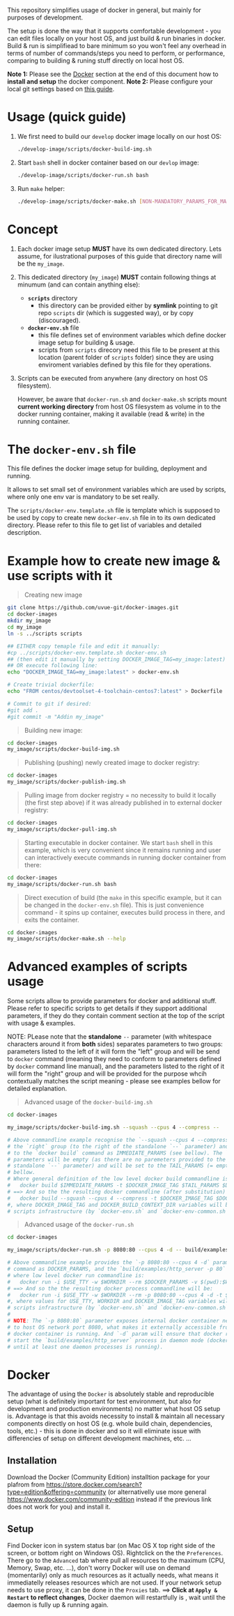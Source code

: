 This repository simplifies usage of docker in general, but mainly for purposes of development.

The setup is done the way that it supports comfortable development - you can edit files locally on your host OS, and just build & run binaries in docker. Build & run is simplifiead to bare minimum so you won't feel any overhead in terms of number of commands/steps you need to perform, or performance, comparing to building & runing stuff directly on local host OS.

**Note 1:** Please see the [Docker](#docker_inst_setup) section at the end of this document how to **install and setup** the docker component.
**Note 2:** Please configure your local git settings based on [this guide](README_git_setup.md).

Usage (quick guide)<a name="guick_usage_guide"></a>
===================

1. We first need to build our `develop` docker image locally on our host OS:
    ```bash
    ./develop-image/scripts/docker-build-img.sh
    ```
1. Start `bash` shell in docker container based on our `devlop` image:
    ```bash
    ./develop-image/scripts/docker-run.sh bash
    ```

1. Run `make` helper:
    ```bash
    ./develop-image/scripts/docker-make.sh [NON-MANDATORY_PARAMS_FOR_MAKE]
    ```

Concept
=======

1. Each docker image setup **MUST** have its own dedicated directory. Lets assume, for ilustrational purposes of this guide that directory name will be the `my_image`.

2. This dedicated directory (`my_image`) **MUST** contain following things at minumum (and can contain anything else):
   * **`scripts`** directory
      - this directory can be provided either by **symlink** pointing to git repo `scripts` dir (which is suggested way), or by copy (discouraged).
   * **`docker-env.sh`** file
      - this file defines set of environment variables which define docker image setup for building & usage.
      - scripts from `scripts` direcory need this file to be present at this location (parent folder of `scripts` folder) since they are using enviroment variables defined by this file for they operations.

3. Scripts can be executed from anywhere (any directory on host OS filesystem).

   However, be aware that `docker-run.sh` and `docker-make.sh` scripts mount **current working directory** from host OS filesystem as volume in to the docker running container, making it available (read & write) in the running container.
   
The `docker-env.sh` file
========================

This file defines the docker image setup for building, deployment and running.

It allows to set small set of environment variables which are used by scripts, where only one env var is mandatory to be set really.

The `scripts/docker-env.template.sh` file is template which is supposed to be used by copy to create new `docker-env.sh` file in to its own dedicated directory. Please refer to this file to get list of variables and detailed description.

Example how to create new image & use scripts with it
=====================================================

> Creating new image
```bash
git clone https://github.com/uvue-git/docker-images.git
cd docker-images
mkdir my_image
cd my_image
ln -s ../scripts scripts

## EITHER copy temaple file and edit it manually:
#cp ../scripts/docker-env.template.sh docker-env.sh
## (then edit it manually by setting DOCKER_IMAGE_TAG=my_image:latest)
## OR execute following line:
echo "DOCKER_IMAGE_TAG=my_image:latest" > docker-env.sh

# Create trivial dockerfile:
echo "FROM centos/devtoolset-4-toolchain-centos7:latest" > Dockerfile

# Commit to git if desired:
#git add .
#git commit -m "Addin my_image"
```

> Building new image:
```bash
cd docker-images
my_image/scripts/docker-build-img.sh
```

> Publishing (pushing) newly created image to docker registry:
```bash
cd docker-images
my_image/scripts/docker-publish-img.sh
```

> Pulling image from docker registry = no necessity to build it locally (the first step above) if it was already published in to external docker registry:
```bash
cd docker-images
my_image/scripts/docker-pull-img.sh
```

> Starting executable in docker container. We start `bash` shell in this example, which is very convenient since it remains running and user can interactively execute commands in running docker container from there:
```bash
cd docker-images
my_image/scripts/docker-run.sh bash
```

> Direct execution of build (the `make` in this specific example, but it can be changed in the `docker-env.sh` file). This is just convenience command - it spins up container, executes build process in there, and exits the container.
```bash
cd docker-images
my_image/scripts/docker-make.sh --help
```

Advanced examples of scripts usage
==================================

Some scripts allow to provide parameters for docker and additional stuff. Please refer to specific scripts to get details if they support additional parameters, if they do they contain comment section at the top of the script with usage & examples.

NOTE: PLease note that the **standalone** `--` parameter (with whitespace characters around it from **both** sides) separates parameters to two groups: parameters listed to the left of it will form the "left" group and will be send to `docker` command (meaning they need to conform to parameters defined by `docker` command line manual), and the parameters listed to the right of it will form the "right" group and will be provided for the purpose whcih contextually matches the script meaning - please see examples bellow for detailed explanation.

> Advanced usage of the `docker-build-img.sh`
```bash
cd docker-images

my_image/scripts/docker-build-img.sh --squash --cpus 4 --compress --

# Above commandline example recognise the `--squash --cpus 4 --compress` parameters as
# the `right` group (to the right of the standalone `--` parameter) and will be sent 
# to the `docker build` command as IMMEDIATE_PARAMS (see bellow). The `right` group of
# parameters will be empty (as there are no paremeters provided to the right of the
# standalone `--` parameter) and will be set to the TAIL_PARAMS (= empty value), see
# bellow.
# Where general definition of the low level docker build commandline is:
#   docker build $IMMEDIATE_PARAMS -t $DOCKER_IMAGE_TAG $TAIL_PARAMS $DOCKER_BUILD_CONTEXT_DIR
# ==> And so the the resulting docker commandline (after substitution) will be:
#   docker build --squash --cpus 4 --compress -t $DOCKER_IMAGE_TAG $DOCKER_BUILD_CONTEXT_DIR
#, where DOCKER_IMAGE_TAG and DOCKER_BUILD_CONTEXT_DIR variables will be provided by 
# scripts infrastructure (by `docker-env.sh` and `docker-env-common.sh`).
```

> Advanced usage of the `docker-run.sh`
```bash
cd docker-images

my_image/scripts/docker-run.sh -p 8080:80 --cpus 4 -d -- build/examples/http_server -p 80

# Above commandline example provides the `-p 8080:80 --cpus 4 -d` parameters to `docker run`
# command as DOCKER_PARAMS, and the `build/examples/http_server -p 80` as the EXECUTABLE_PARAMS,
# where low level docker run commandline is:
#   docker run -i $USE_TTY -w $WORKDIR --rm $DOCKER_PARAMS -v $(pwd):$WORKDIR $DOCKER_IMAGE_TAG $EXECUTABLE_PARAMS
# ==> And so the the resulting docker process commandline will be:
#   docker run -i $USE_TTY -w $WORKDIR --rm -p 8080:80 --cpus 4 -d -t $DOCKER_IMAGE_TAG build/examples/http_server -p 80
#, where values for USE_TTY, WORKDIR and DOCKER_IMAGE_TAG variables will be provided by
# scripts infrastructure (by `docker-env.sh` and `docker-env-common.sh`)
#
# NOTE: The `-p 8080:80` parameter exposes internal docker container network port 80
# to host OS network port 8080, what makes it externally accessible from host OS where
# docker container is running. And `-d` param will ensure that docker runtime will
# start the `build/examples/http_server` process in daemon mode (docker cli won't exit
# until at least one daemon processes is running).
```

Docker <a name="docker_inst_setup"></a>
=======================================

The advantage of using the `Docker` is absolutely stable and reproducible setup (what is definitely important for test environment, but also for development and production environments) no matter what host OS setup is. Advantage is that this avoids necessity to install & maintain all necessary components directly on host OS (e.g. whole build chain, dependencies, tools, etc.) - this is done in docker and so it will eliminate issue with differencies of setup on different development machines, etc. ... 

## Installation
Download the Docker (Community Edition) installtion package for your plafrom from https://store.docker.com/search?type=edition&offering=community (or alternativelly use more general https://www.docker.com/community-edition instead if the previous link does not work for you) and install it.

## Setup
Find Docker icon in system status bar (on Mac OS X top right side of the screen, or bottom right on Windows OS). Rightclick on the the `Preferences`. There go to the `Advanced` tab where pull all resources to the maximum (CPU, Memory, Swap, etc. ...), don't worry Docker will use on demand (momentarily) only as much resources as it actually needs, what means it immediatelly releases resources which are not used.
If your network setup needs to use proxy, it can be done in the `Proxies` tab.
==> **Click at `Apply & Restart` to reflect changes**, Docker daemon will restartfully is 
, wait until the daemon is fully up & running again.



